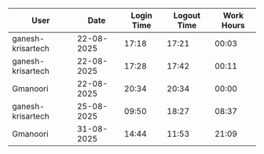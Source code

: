 | User | Date | Login Time | Logout Time | Work Hours |
|------|------|------------|-------------|------------|
| ganesh-krisartech | 22-08-2025 | 17:18 | 17:21 | 00:03 |
| ganesh-krisartech | 22-08-2025 | 17:28 | 17:42 | 00:11 |
| Gmanoori | 22-08-2025 | 20:34 | 20:34 | 00:00 |
| ganesh-krisartech | 25-08-2025 | 09:50 | 18:27 | 08:37 |
| Gmanoori | 31-08-2025 | 14:44 | 11:53 | 21:09 |
